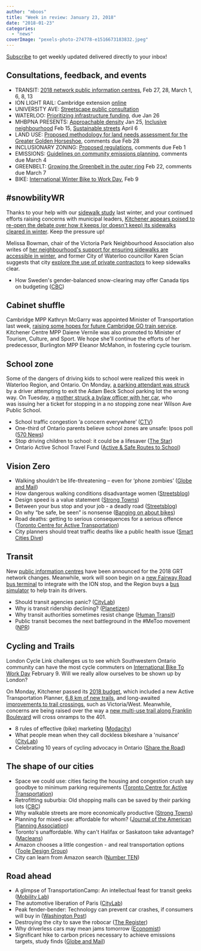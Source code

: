 ```yaml
---
author: "mboos"
title: "Week in review: January 23, 2018"
date: "2018-01-23"
categories: 
  - "news"
coverImage: "pexels-photo-274778-e1516673183832.jpeg"
---
```


[Subscribe](https://eepurl.com/4Mtkf) to get weekly updated delivered directly to your inbox!

## Consultations, feedback, and events

- TRANSIT: [2018 network public information centres](https://www.grt.ca/en/about-grt/2018-public-information-centres.aspx), Feb 27, 28, March 1, 6, 8, 13
- ION LIGHT RAIL: Cambridge extension [online](https://www.peakdemocracy.com/portals/274/Issue_5649)
- UNIVERSITY AVE: [Streetscape public consultation](https://www.universityavegateway.com/)
- WATERLOO: [Prioritizing infrastructure funding](https://www.peakdemocracy.com/portals/272/Issue_5821), due Jan 26
- MHBPNA PRESENTS: [Approachable density](https://www.mhbpna.org/publicforum/#AD) Jan 25, [Inclusive neighbourhood](https://www.mhbpna.org/publicforum/#SS) Feb 15, [Sustainable streets](https://www.mhbpna.org/publicforum/#SS) April 6
- LAND USE: [Proposed methodology for land needs assessment for the Greater Golden Horseshoe](https://www.ebr.gov.on.ca/ERS-WEB-External/displaynoticecontent.do?noticeId=MTM0MTM0&statusId=MjA0MDcx&language=en), comments due Feb 28
- INCLUSIONARY ZONING: [Proposed regulations](https://www.ebr.gov.on.ca/ERS-WEB-External/displaynoticecontent.do?noticeId=MTM0MDk1&statusId=MjAzOTg2&language=en), comments due Feb 1
- EMISSIONS: [Guidelines on community emissions planning](https://www.ebr.gov.on.ca/ERS-WEB-External/displaynoticecontent.do?noticeId=MTM0MjUy&statusId=MjA0MjMy&language=en), comments due March 4
- GREENBELT: [Growing the Greenbelt in the outer ring](https://www.mah.gov.on.ca/Page17641.aspx) Feb 22, comments due March 7
- BIKE: [International Winter Bike to Work Day](https://winterbiketoworkday.org), Feb 9

## #snowbilityWR

Thanks to your help with our [sidewalk study](/blog/2018/01/04/winter-sidewalk-study/) last winter, and your continued efforts raising concerns with municipal leaders, [Kitchener appears poised to re-open the debate over how it keeps (or doesn't keep) its sidewalks cleared in winter](https://www.kitchenerpost.ca/news-story/8076116-city-sees-sidewalk-snow-clearing-as-a-high-priority-/#.Wl52zrEws3s.twitter). Keep the pressure up!

Melissa Bowman, chair of the Victoria Park Neighbourhood Association also writes of [her neighbourhood's support for ensuring sidewalks are accessible in winter](https://www.therecord.com/opinion-story/8082105-let-s-talk-about-snowbility/), and former City of Waterloo councillor Karen Scian suggests that city [explore the use of private contractors](https://www.waterloochronicle.ca/opinion-story/8073025-city-can-clear-sidewalks-efficiently-by-getting-private-contractors-involved/) to keep sidewalks clear.

- How Sweden's gender-balanced snow-clearing may offer Canada tips on budgeting ([CBC](https://www.cbc.ca/news/politics/gender-analysis-budget-snow-sweden-1.4494640?cmp=rss))

## Cabinet shuffle

Cambridge MPP Kathryn McGarry was appointed Minister of Transportation last week, [raising some hopes for future Cambridge GO train service](https://www.therecord.com/news-story/8078768-new-transportation-minister-will-dig-down-on-go-train-to-cambridge/). Kitchener Centre MPP Daiene Vernile was also promoted to Minister of Tourism, Culture, and Sport. We hope she'll continue the efforts of her predecessor, Burlington MPP Eleanor McMahon, in fostering cycle tourism.

## School zone

Some of the dangers of driving kids to school were realized this week in Waterloo Region, and Ontario. On Monday, [a parking attendant was struck](https://www.newhamburgindependent.ca/news-story/8080774-parking-lot-attendant-hit-by-vehicle-at-adam-beck-school/#.WmTtcrBBeFc.twitter) by a driver attempting to exit the Adam Beck School parking lot the wrong way. On Tuesday, a [mother struck a bylaw officer with her car](https://www.cbc.ca/news/canada/kitchener-waterloo/mom-parent-dangerous-driving-no-stopping-zone-bylaw-school-1.4491243), who was issuing her a ticket for stopping in a no stopping zone near Wilson Ave Public School.

- School traffic congestion ‘a concern everywhere’ ([CTV](https://kitchener.ctvnews.ca/mobile/video?clipId=1305253))
- One-third of Ontario parents believe school zones are unsafe: Ipsos poll ([570 News](https://www.570news.com/2018/01/17/one-third-ontario-parents-believe-school-zones-unsafe-ipsos-poll-2/))
- Stop driving children to school: it could be a lifesaver ([The Star](https://www.thestar.com/opinion/star-columnists/2018/01/16/stop-driving-children-to-school-it-could-be-a-lifesaver.html))
- Ontario Active School Travel Fund ([Active & Safe Routes to School](https://www.saferoutestoschool.ca/Ontario-active-school-travel-fund/))

## Vision Zero

- Walking shouldn’t be life-threatening – even for ‘phone zombies’ ([Globe and Mail](https://www.theglobeandmail.com/opinion/walking-shouldnt-be-life-threatening-even-for-phonezombies/article37668637/))
- How dangerous walking conditions disadvantage women ([Streetsblog](https://usa.streetsblog.org/2018/01/19/how-dangerous-walking-conditions-disadvantage-women/))
- Design speed is a value statement ([Strong Towns](https://www.strongtowns.org/journal/2018/1/22/design-speed-is-a-value-statement))
- Between your bus stop and your job - a deadly road ([Streetsblog](https://usa.streetsblog.org/2018/01/17/between-your-bus-stop-and-your-job-a-deadly-road/))
- On why “be safe, be seen” is nonsense ([Banging on about bikes](https://bangingonaboutbikes.wordpress.com/2018/01/18/on-why-be-safe-be-seen-is-nonsense/))
- Road deaths: getting to serious consequences for a serious offence ([Toronto Centre for Active Transportation](https://www.tcat.ca/general-news/road-deaths-getting-to-serious-consequences-for-a-serious-offence/))
- City planners should treat traffic deaths like a public health issue ([Smart Cities Dive](https://www.smartcitiesdive.com/news/report-city-planners-should-treat-traffic-deaths-like-a-public-health-issu/514817/))

## Transit

New [public information centres](https://www.grt.ca/en/about-grt/2018-public-information-centres.aspx) have been announced for the 2018 GRT network changes. Meanwhile, work will soon begin on a [new Fairway Road bus terminal](https://www.therecord.com/news-story/8081732-new-bus-terminal-will-be-built-on-fairway-road/) to integrate with the ION stop, and the Region buys a [bus simulator](https://www.kitchenerpost.ca/news-story/8080820-region-spends-1-27-million-on-bus-simulator/?utm_content=bufferec994&utm_medium=social&utm_source=twitter.com&utm_campaign=buffer) to help train its drivers.

- Should transit agencies panic? ([CityLab](https://www.citylab.com/amp/article/550811/?__twitter_impression=true))
- Why is transit ridership declining? ([Planetizen](https://www.planetizen.com/blogs/96692-why-transit-ridership-declining))
- Why transit authorities sometimes resist change ([Human Transit](https://humantransit.org/2018/01/why-transit-authorities-sometimes-resist-change.html))
- Public transit becomes the next battleground in the #MeToo movement ([NPR](https://one.npr.org/?sharedMediaId=579226579:579226585))

## Cycling and Trails

London Cycle Link challenges us to see which Southwestern Ontario community can have the most cycle commuters on [International Bike To Work Day](https://winterbiketoworkday.org/) February 9. Will we really allow ourselves to be shown up by London?

On Monday, Kitchener passed its [2018 budget](https://www.kitchener.ca/Modules/News/index.aspx?newsId=fd59fbdf-8273-4920-9899-7c8db188ac54), which included a new Active Transportation Planner, [6.8 km of new trails](https://www.therecord.com/news-story/8078631-kitchener-plans-6-8-km-of-new-trails-in-2018/), and long-awaited [improvements to trail crossings](https://www.cbc.ca/beta/news/canada/kitchener-waterloo/safer-crossing-iron-horse-trail-1.4498585), such as Victoria/West. Meanwhile, concerns are being raised over the way a [new multi-use trail along Franklin Boulevard](https://www.therecord.com/news-story/8086625-safety-worries-linger-for-trail-design-on-cambridge-s-new-franklin-bridge/) will cross onramps to the 401.

- 8 rules of effective (bike) marketing ([Modacity](https://www.modacitylife.com/blog/8-rules-of-effective-bike-marketing))
- What people mean when they call dockless bikeshare a 'nuisance' ([CityLab](https://www.citylab.com/transportation/2018/01/what-people-mean-when-they-call-dockless-bike-share-a-nuisance/550253/?utm_source=SFTwitter))
- Celebrating 10 years of cycling advocacy in Ontario ([Share the Road](https://medium.com/share-the-road-cycling-coalition/celebrating-10-years-of-cycling-advocacy-in-ontario-79f7e78ee4ae))

## The shape of our cities

- Space we could use: cities facing the housing and congestion crush say goodbye to minimum parking requirements ([Toronto Centre for Active Transportation](https://www.tcat.ca/general-news/space-we-could-use-cities-facing-the-housing-and-congestion-crush-say-goodbye-to-minimum-parking-requirements/))
- Retrofitting suburbia: Old shopping malls can be saved by their parking lots ([CBC](https://www.cbc.ca/amp/1.4480936?__twitter_impression=true))
- Why walkable streets are more economically productive ([Strong Towns](https://www.strongtowns.org/journal/2018/1/16/why-walkable-streets-are-more-economically-productive))
- Planning for mixed-use: affordable for whom? ([Journal of the American Planning Association](https://www.tandfonline.com/eprint/zX7zgcZyKUkpjT4knEnR/full))
- Toronto's unaffordable. Why can't Halifax or Saskatoon take advantage? ([Macleans](https://www.macleans.ca/economy/torontos-unaffordable-why-cant-halifax-or-saskatoon-take-advantage/amp/?__twitter_impression=true))
- Amazon chooses a little congestion - and real transportation options ([Toole Design Group](https://www.tooledesign.com/resources/news/amazon-chooses-little-congestion-%E2%80%93-and-real-transportation-options?utm_source=JanFeb&utm_medium=Newsletter))
- City can learn from Amazon search ([Number TEN](https://www.numberten.com/blog/26-urban-design/brent-bellamy/320-city-can-learn-from-amazon-search))

## Road ahead

- A glimpse of TransportationCamp: An intellectual feast for transit geeks ([Mobility Lab](https://mobilitylab.org/2018/01/09/glimpse-transportationcamp-intellectual-feast-transit-geeks/))
- The automotive liberation of Paris ([CityLab](https://www.citylab.com/transportation/2018/01/the-automotive-liberation-of-paris/550718/))
- Peak fender-bender: Technology can prevent car crashes, if consumers will buy in ([Washington Post](https://www.washingtonpost.com/news/innovations/wp/2015/02/10/peak-fender-bender-technology-can-prevent-car-crashes-if-consumers-will-buy-in/))
- Destroying the city to save the robocar ([The Register](https://www.theregister.co.uk/AMP/2018/01/17/destroying_the_city_to_save_the_robocar/?__twitter_impression=true))
- Why driverless cars may mean jams tomorrow ([Economist](https://www.economist.com/news/finance-and-economics/21735019-they-will-spare-world-neither-traffic-congestion-nor-infrastructure-expense-why))
- Significant hike to carbon prices necessary to achieve emissions targets, study finds ([Globe and Mail](https://www.theglobeandmail.com/amp/report-on-business/industry-news/energy-and-resources/significant-hike-to-carbon-prices-necessary-to-acheive-emissions-targets-study-finds/article37676745/))
